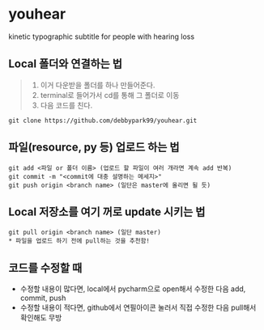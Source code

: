 # youhear
kinetic typographic subtitle for people with hearing loss

## Local 폴더와 연결하는 법
> 1. 이거 다운받을 폴더를 하나 만들어준다.
> 2. terminal로 들어가서 cd를 통해 그 폴더로 이동
> 3. 다음 코드를 친다.

    git clone https://github.com/debbypark99/youhear.git
    
## 파일(resource, py 등) 업로드 하는 법

    git add <파일 or 폴더 이름> (업로드 할 파일이 여러 개라면 계속 add 반복)
    git commit -m "<commit에 대충 설명하는 메세지>"
    git push origin <branch name> (일단은 master에 올리면 될 듯)
    
## Local 저장소를 여기 꺼로 update 시키는 법

    git pull origin <branch name> (일단 master)
    * 파일을 업로드 하기 전에 pull하는 것을 추천함!
    
## 코드를 수정할 때
* 수정할 내용이 많다면, local에서 pycharm으로 open해서 수정한 다음 add, commit, push
* 수정할 내용이 적다면, github에서 연필아이콘 눌러서 직접 수정한 다음 pull해서 확인해도 무방
